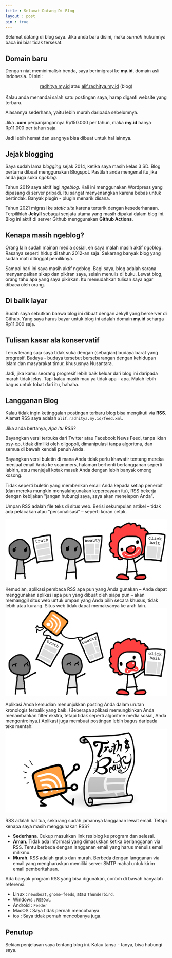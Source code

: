 ```yaml
---
title : Selamat Datang Di Blog
layout : post
pin : true
---
```


Selamat datang di blog saya. Jika anda baru disini, maka *sunnah* hukumnya baca ini biar tidak tersesat.

## Domain baru
Dengan niat meminimalisir benda, saya berimigrasi ke **my.id**, domain asli Indonesia. Di sini:
<center><a href="https://radhitya.my.id">radhitya.my.id</a> atau <a href="https://alif.radhitya.my.id">alif.radhitya.my.id</a> (blog)</center><br>
Kalau anda menandai salah satu postingan saya, harap diganti website yang terbaru. 

Alasannya sederhana, yaitu lebih murah daripada sebelumnya.

Jika **.com** perpanjangannya Rp150.000 per tahun, maka **my.id** hanya Rp11.000 per tahun saja.

Jadi lebih hemat dan uangnya bisa dibuat untuk hal lainnya.

## Jejak blogging
Saya sudah lama *blogging* sejak 2014, ketika saya masih kelas 3 SD. Blog pertama dibuat menggunakan Blogspot. Pastilah anda mengenal itu jika anda juga suka *ngeblog*.

Tahun 2019 saya aktif lagi *ngeblog*. Kali ini menggunakan Wordpress yang dipasang di server pribadi. Itu sangat menyenangkan karena bebas untuk bertindak. Banyak plugin - plugin menarik disana.

Tahun 2021 migrasi ke *static site* karena tertarik dengan kesederhanaan. Terpilihlah **Jekyll** sebagai senjata utama yang masih dipakai dalam blog ini. Blog ini aktif di server Github menggunakan **Github Actions**.

## Kenapa masih ngeblog?
Orang lain sudah mainan media sosial, eh saya malah masih aktif *ngeblog*. Rasanya seperti hidup di tahun 2012-an saja. Sekarang banyak blog yang sudah mati ditinggal pemiliknya.

Sampai hari ini saya masih aktif ngeblog. Bagi saya, blog adalah sarana menyampaikan sikap dan pikiran saya, selain menulis di buku. Lewat blog, orang tahu apa yang saya pikirkan. Itu memudahkan tulisan saya agar dibaca oleh orang.

## Di balik layar
Sudah saya sebutkan bahwa blog ini dibuat dengan Jekyll yang berserver di Github. Yang saya harus bayar untuk blog ini adalah domain **my.id** seharga Rp11.000 saja.

## Tulisan kasar ala konservatif
Terus terang saja saya tidak suka dengan (sebagian) budaya barat yang progresif. Budaya - budaya tersebut bersebarangan dengan kehidupan Islam dan masyarakat timur, khususnya Nusantara.

Jadi, jika kamu seorang progresif lebih baik keluar dari blog ini daripada marah tidak jelas. Tapi kalau masih mau ya tidak apa - apa. Malah lebih bagus untuk tobat dari itu, hahaha.

## Langganan Blog
Kalau tidak ingin ketinggalan postingan terbaru blog bisa mengikuti via **RSS**. Alamat RSS saya adalah `alif.radhitya.my.id/feed.xml`.

Jika anda bertanya, *Apa itu RSS?*

Bayangkan versi terbuka dari Twitter atau Facebook News Feed, tanpa iklan psy-op, tidak dimiliki oleh oligopoli, dimanipulasi tanpa algoritma, dan semua di bawah kendali penuh Anda.

Bayangkan versi buletin di mana Anda tidak perlu khawatir tentang mereka menjual email Anda ke scammers, halaman berhenti berlangganan seperti labirin, atau menjejali kotak masuk Anda dengan lebih banyak omong kosong.

Tidak seperti buletin yang memberikan email Anda kepada setiap penerbit (dan mereka mungkin menyalahgunakan kepercayaan itu), RSS bekerja dengan kebijakan "jangan hubungi saya, saya akan menelepon Anda".

Umpan RSS adalah file teks di situs web. Berisi sekumpulan artikel – tidak ada pelacakan atau "personalisasi" – seperti koran cetak.

![](/media/rsss.png)

Kemudian, aplikasi pembaca RSS apa pun yang Anda gunakan – Anda dapat menggunakan aplikasi apa pun yang dibuat oleh siapa pun – akan memanggil situs web untuk umpan yang Anda pilih secara khusus, tidak lebih atau kurang. Situs web tidak dapat memaksanya ke arah lain.
![](/media/rss2.png)

Aplikasi Anda kemudian menunjukkan posting Anda dalam urutan kronologis terbalik yang baik. (Beberapa aplikasi memungkinkan Anda menambahkan filter ekstra, tetapi tidak seperti algoritme media sosial, Anda mengontrolnya.) Aplikasi juga membuat postingan lebih bagus daripada teks mentah:
![](/media/rss3.png)

RSS adalah hal tua, sekarang sudah jamannya langganan lewat email. Tetapi kenapa saya masih menggunakan RSS?
- **Sederhana**. Cukup masukkan link rss blog ke program dan selesai.
- **Aman**. Tidak ada informasi yang dimasukkan ketika berlangganan via RSS. Tentu berbeda dengan langganan email yang harus menulis email milikmu.
- **Murah**. RSS adalah gratis dan murah. Berbeda dengan langganan via email yang mengharuskan memiliki server SMTP mahal untuk kirim email pemberitahuan.

Ada banyak program RSS yang bisa digunakan, contoh di bawah hanyalah referensi.
- Linux : `newsboat`, `gnome-feeds`, atau `Thunderbird`.
- Windows : `RSSOwl`.
- Android : `Feeder`
- MacOS : Saya tidak pernah mencobanya.
- ios : Saya tidak pernah mencobanya juga.

## Penutup
Sekian penjelasan saya tentang blog ini. Kalau tanya - tanya, bisa hubungi saya.
